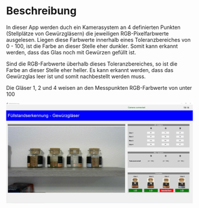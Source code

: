 # Beschreibung

In dieser App werden duch ein Kamerasystem an 4 definierten Punkten (Stellplätze von Gewürzgläsern) die jeweiligen RGB-Pixelfarbwerte ausgelesen. Liegen diese Farbwerte innerhalb eines Toleranzbereiches von 0 - 100, ist die Farbe an dieser Stelle eher dunkler. Somit kann erkannt werden, dass das Glas noch mit Gewürzen gefüllt ist. 

Sind die RGB-Farbwerte überhalb dieses Toleranzbereiches, so ist die Farbe an dieser Stelle eher heller. Es kann erkannt werden, dass das Gewürzglas leer ist und somit nachbestellt werden muss.

Die Gläser 1, 2 und 4 weisen an den Messpunkten RGB-Farbwerte von unter 100 


![Image](https://github.com/ghaiden/Fuellstandserkennung/blob/main/images/GUI.JPG)
